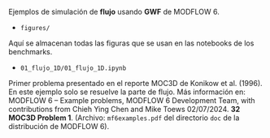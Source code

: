 
Ejemplos de simulación de **flujo** usando **GWF** de MODFLOW 6.

* ```figures/```

Aquí se almacenan todas las figuras que se usan en las notebooks de los benchmarks.

* ```01_flujo_1D/01_flujo_1D.ipynb```

Primer problema presentado en el reporte MOC3D de Konikow et al. (1996).  En este ejemplo solo se resuelve la parte de flujo. Más información en: MODFLOW 6 – Example problems, MODFLOW 6 Development Team, with contributions from Chieh Ying Chen and Mike Toews 02/07/2024. **32 MOC3D Problem 1**. (Archivo: `mf6examples.pdf` del directorio `doc` de la distribución de MODFLOW 6).
